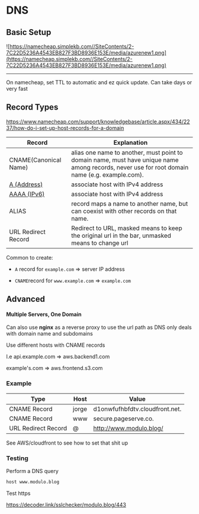 # DNS

## Basic Setup

![https://namecheap.simplekb.com//SiteContents/2-7C22D5236A4543EB827F3BD8936E153E/media/azurenew1.png](https://namecheap.simplekb.com//SiteContents/2-7C22D5236A4543EB827F3BD8936E153E/media/azurenew1.png)

****

On namecheap, set TTL to automatic and ez quick update. Can take days or very fast

## Record Types

https://www.namecheap.com/support/knowledgebase/article.aspx/434/2237/how-do-i-set-up-host-records-for-a-domain

| Record                                                       | Explanation                                                  |
| ------------------------------------------------------------ | ------------------------------------------------------------ |
| CNAME(Canonical Name)                                        | alias one name to another, must point to  domain name, must have unique name among records, never use for root domain name (e.g. example.com). |
| [A (Address)](https://www.namecheap.com/support/knowledgebase/article.aspx/319/2237/how-can-i-set-up-an-a-address-record-for-my-domain) | associate host with IPv4 address                             |
| [AAAA (IPv6)](https://www.namecheap.com/support/knowledgebase/article.aspx/319/2237/how-can-i-set-up-an-a-address-record-for-my-domain) | associate host with IPv4 address                             |
| ALIAS                                                        | record maps a name to another name, but can coexist with other records on that name. |
| URL Redirect Record                                          | Redirect to URL, masked means to keep the original url in the bar, unmasked means to change url |

Common to create: 

-  `A` record for `example.com` => server IP address

- `CNAME`record for `www.example.com` => `example.com`

  

## Advanced

#### Multiple Servers, One Domain

Can also use **nginx** as a reverse proxy to use the url path as DNS only deals with domain name and subdomains

Use different hosts with CNAME records

I.e api.example.com => aws.backend1.com 

example's.com => aws.frontend.s3.com

### Example

| Type                | Host  | Value                          |
| ------------------- | ----- | ------------------------------ |
| CNAME Record        | jorge | d1onwfufhbfdtv.cloudfront.net. |
| CNAME Record        | www   | secure.pageserve.co.           |
| URL Redirect Record | @     | http://www.modulo.blog/        |

See AWS/cloudfront to see how to set that shit up

### Testing

Perform a DNS query

```bash
host www.modulo.blog
```

Test https

https://decoder.link/sslchecker/modulo.blog/443